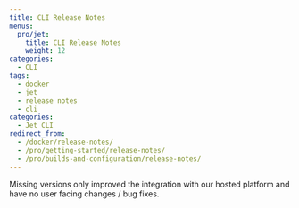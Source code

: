 ```yaml
---
title: CLI Release Notes
menus:
  pro/jet:
    title: CLI Release Notes
    weight: 12
categories:
  - CLI
tags:
  - docker
  - jet
  - release notes
  - cli
categories:
  - Jet CLI
redirect_from:
  - /docker/release-notes/
  - /pro/getting-started/release-notes/
  - /pro/builds-and-configuration/release-notes/
---
```


<div class="info-block">
Missing versions only improved the integration with our hosted platform and have no user facing changes / bug fixes.
</div>

